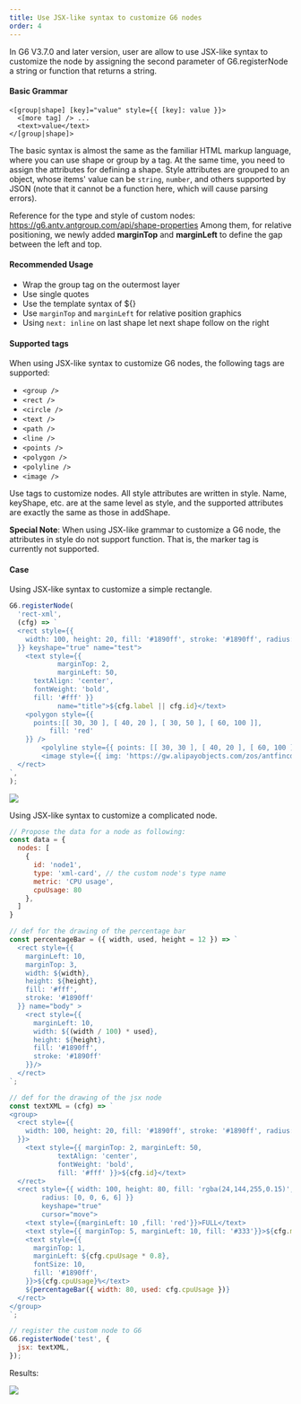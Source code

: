 ```yaml
---
title: Use JSX-like syntax to customize G6 nodes
order: 4
---
```


In G6 V3.7.0 and later version, user are allow to use JSX-like syntax to customize the node by assigning the second parameter of G6.registerNode a string or function that returns a string.

#### Basic Grammar

```
<[group|shape] [key]="value" style={{ [key]: value }}>
  <[more tag] /> ...
  <text>value</text>
</[group|shape]>
```

The basic syntax is almost the same as the familiar HTML markup language, where you can use shape or group by a tag. At the same time, you need to assign the attributes for defining a shape. Style attributes are grouped to an object, whose items' value can be `string`, `number`, and others supported by JSON (note that it cannot be a function here, which will cause parsing errors).

Reference for the type and style of custom nodes: https://g6.antv.antgroup.com/api/shape-properties Among them, for relative positioning, we newly added **marginTop** and **marginLeft** to define the gap between the left and top.

#### Recommended Usage

- Wrap the group tag on the outermost layer
- Use single quotes
- Use the template syntax of \${}
- Use `marginTop` and `marginLeft` for relative position graphics
- Using `next: inline` on last shape let next shape follow on the right

#### Supported tags

When using JSX-like syntax to customize G6 nodes, the following tags are supported:

- `<group />`
- `<rect />`
- `<circle />`
- `<text />`
- `<path />`
- `<line />`
- `<points />`
- `<polygon />`
- `<polyline />`
- `<image />`

Use tags to customize nodes. All style attributes are written in style. Name, keyShape, etc. are at the same level as style, and the supported attributes are exactly the same as those in addShape.

**Special Note**: When using JSX-like grammar to customize a G6 node, the attributes in style do not support function. That is, the marker tag is currently not supported.

#### Case

Using JSX-like syntax to customize a simple rectangle.

```javascript
G6.registerNode(
  'rect-xml',
  (cfg) => `
  <rect style={{
    width: 100, height: 20, fill: '#1890ff', stroke: '#1890ff', radius: [6, 6, 0, 0]
  }} keyshape="true" name="test">
    <text style={{ 
			marginTop: 2, 
			marginLeft: 50, 
      textAlign: 'center', 
      fontWeight: 'bold', 
      fill: '#fff' }} 
			name="title">${cfg.label || cfg.id}</text>
    <polygon style={{
      points:[[ 30, 30 ], [ 40, 20 ], [ 30, 50 ], [ 60, 100 ]],
          fill: 'red'
    }} />
        <polyline style={{ points: [[ 30, 30 ], [ 40, 20 ], [ 60, 100 ]] }} />
        <image style={{ img: 'https://gw.alipayobjects.com/zos/antfincdn/FLrTNDvlna/antv.png', width: 48, height: 48, marginTop: 100 }} />
  </rect>
`,
);
```

<img src='https://gw.alipayobjects.com/mdn/rms_f8c6a0/afts/img/A*E3UGRq1m-wYAAAAAAAAAAAAAARQnAQ' />

Using JSX-like syntax to customize a complicated node.

```javascript
// Propose the data for a node as following:
const data = {
  nodes: [
    {
      id: 'node1',
      type: 'xml-card', // the custom node's type name
      metric: 'CPU usage',
      cpuUsage: 80
    },
  ]
}

// def for the drawing of the percentage bar
const percentageBar = ({ width, used, height = 12 }) => `
  <rect style={{
    marginLeft: 10,
    marginTop: 3,
    width: ${width},
    height: ${height},
    fill: '#fff',
    stroke: '#1890ff'
  }} name="body" >
    <rect style={{
      marginLeft: 10,
      width: ${(width / 100) * used},
      height: ${height},
      fill: '#1890ff',
      stroke: '#1890ff'
    }}/>
  </rect>
`;

// def for the drawing of the jsx node
const textXML = (cfg) => `
<group>
  <rect style={{
    width: 100, height: 20, fill: '#1890ff', stroke: '#1890ff', radius: [6, 6, 0, 0]
  }}>
    <text style={{ marginTop: 2, marginLeft: 50, 
			textAlign: 'center',
			fontWeight: 'bold', 
			fill: '#fff' }}>${cfg.id}</text>
  </rect>
  <rect style={{ width: 100, height: 80, fill: 'rgba(24,144,255,0.15)', 
		radius: [0, 0, 6, 6] }} 
		keyshape="true" 
		cursor="move">
    <text style={{marginLeft: 10 ,fill: 'red'}}>FULL</text>
    <text style={{ marginTop: 5, marginLeft: 10, fill: '#333'}}>${cfg.metric}: </text>
    <text style={{
      marginTop: 1,
      marginLeft: ${cfg.cpuUsage * 0.8},
      fontSize: 10,
      fill: '#1890ff',
    }}>${cfg.cpuUsage}%</text>
    ${percentageBar({ width: 80, used: cfg.cpuUsage })}
  </rect>
</group>
`;

// register the custom node to G6
G6.registerNode('test', {
  jsx: textXML,
});
```

Results:

<img src='https://gw.alipayobjects.com/mdn/rms_f8c6a0/afts/img/A*PM5zTa1u1usAAAAAAAAAAAAAARQnAQ' />
